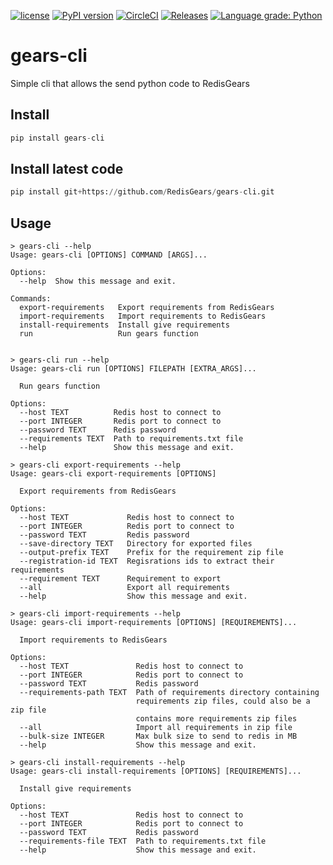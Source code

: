 [![license](https://img.shields.io/github/license/RedisGears/gears-cli.svg)](https://github.com/RedisGears/gears-cli)
[![PyPI version](https://badge.fury.io/py/gears-cli.svg)](https://badge.fury.io/py/gears-cli)
[![CircleCI](https://circleci.com/gh/RedisGears/gears-cli/tree/master.svg?style=svg)](https://circleci.com/gh/RedisGears/gears-cli/tree/master)
[![Releases](https://img.shields.io/github/release/RedisGears/gears-cli.svg)](https://github.com/RedisGears/gears-cli/releases/latest)
[![Language grade: Python](https://img.shields.io/lgtm/grade/python/g/RedisGears/gears-cli.svg?logo=lgtm&logoWidth=18)](https://lgtm.com/projects/g/RedisGears/gears-cli/context:python)

# gears-cli
Simple cli that allows the send python code to RedisGears

## Install
```python
pip install gears-cli
```

## Install latest code 

```python
pip install git+https://github.com/RedisGears/gears-cli.git
```

## Usage
```
> gears-cli --help
Usage: gears-cli [OPTIONS] COMMAND [ARGS]...

Options:
  --help  Show this message and exit.

Commands:
  export-requirements   Export requirements from RedisGears
  import-requirements   Import requirements to RedisGears
  install-requirements  Install give requirements
  run                   Run gears function


> gears-cli run --help
Usage: gears-cli run [OPTIONS] FILEPATH [EXTRA_ARGS]...

  Run gears function

Options:
  --host TEXT          Redis host to connect to
  --port INTEGER       Redis port to connect to
  --password TEXT      Redis password
  --requirements TEXT  Path to requirements.txt file
  --help               Show this message and exit.

> gears-cli export-requirements --help
Usage: gears-cli export-requirements [OPTIONS]

  Export requirements from RedisGears

Options:
  --host TEXT             Redis host to connect to
  --port INTEGER          Redis port to connect to
  --password TEXT         Redis password
  --save-directory TEXT   Directory for exported files
  --output-prefix TEXT    Prefix for the requirement zip file
  --registration-id TEXT  Regisrations ids to extract their requirements
  --requirement TEXT      Requirement to export
  --all                   Export all requirements
  --help                  Show this message and exit.

> gears-cli import-requirements --help
Usage: gears-cli import-requirements [OPTIONS] [REQUIREMENTS]...

  Import requirements to RedisGears

Options:
  --host TEXT               Redis host to connect to
  --port INTEGER            Redis port to connect to
  --password TEXT           Redis password
  --requirements-path TEXT  Path of requirements directory containing
                            requirements zip files, could also be a zip file
                            contains more requirements zip files
  --all                     Import all requirements in zip file
  --bulk-size INTEGER       Max bulk size to send to redis in MB
  --help                    Show this message and exit.

> gears-cli install-requirements --help
Usage: gears-cli install-requirements [OPTIONS] [REQUIREMENTS]...

  Install give requirements

Options:
  --host TEXT               Redis host to connect to
  --port INTEGER            Redis port to connect to
  --password TEXT           Redis password
  --requirements-file TEXT  Path to requirements.txt file
  --help                    Show this message and exit.
```

